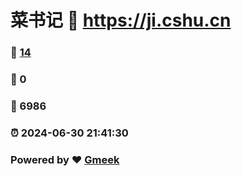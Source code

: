 # 菜书记 :link: https://ji.cshu.cn 
### :page_facing_up: [14](https://ji.cshu.cn/tag.html) 
### :speech_balloon: 0 
### :hibiscus: 6986 
### :alarm_clock: 2024-06-30 21:41:30 
### Powered by :heart: [Gmeek](https://github.com/Meekdai/Gmeek)
